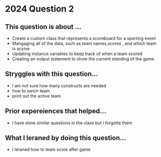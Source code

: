 # 2024 Question 2

## This question is about ...
- Create a custom class that represents a scoreboard for a sporting event
- Mangaging all of the data, such as team names,scores , and which team is acyive
- Updating instance variables to keep track of when a team scored
- Creating an output statement to show the current standing of the game

## Stryggles with this question...
- I am not sure how many constructs are needed
- how to swich team
- print out the active team



## Prior expereiences that helped...
 - I have done similar questions in the class but i forgotte them



## What I leraned by doing this question...
 - I leraned how to team score after game 
